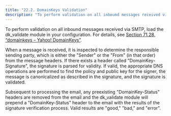 ```yaml
---
title: "22.2. DomainKeys Validation"
description: "To perform validation on all inbound messages received via SMTP load the dk validate module in your configuration For details see Section 71 28 domainkeys Yahoo Domain Keys When a message is received it is inspected to determine the responsible sending party which is either the Sender or the From..."
---
```


To perform validation on all inbound messages received via SMTP, load the dk_validate module in your configuration. For details, see [Section 71.28, “domainkeys – Yahoo! DomainKeys”](modules.domainkeys "71.28. domainkeys – Yahoo! DomainKeys").

When a message is received, it is inspected to determine the responsible sending party, which is either the "Sender" or the "From" (in that order) from the message headers. If there exists a header called "DomainKey-Signature", the signature is parsed for validity. If valid, the appropriate DNS operations are performed to find the policy and public key for the signer, the message is canonicalized as described in the signature, and the signature is validated.

Subsequent to processing the email, any preexisting "DomainKey-Status" headers are removed from the email and the dk_validate module will prepend a "DomainKey-Status" header to the email with the results of the signature verification process. Valid results are "good," "bad," and "error".